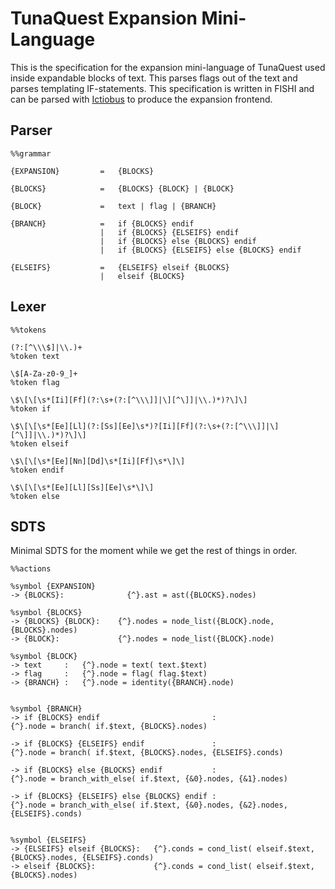 # TunaQuest Expansion Mini-Language

This is the specification for the expansion mini-language of TunaQuest used
inside expandable blocks of text. This parses flags out of the text and parses
templating IF-statements. This specification is written in FISHI and can be
parsed with [Ictiobus](github.com/dekarrin/ictiobus) to produce the expansion
frontend.

## Parser

```fishi
%%grammar

{EXPANSION}         =   {BLOCKS}

{BLOCKS}            =   {BLOCKS} {BLOCK} | {BLOCK}

{BLOCK}             =   text | flag | {BRANCH}

{BRANCH}            =   if {BLOCKS} endif
                    |   if {BLOCKS} {ELSEIFS} endif
                    |   if {BLOCKS} else {BLOCKS} endif
                    |   if {BLOCKS} {ELSEIFS} else {BLOCKS} endif

{ELSEIFS}           =   {ELSEIFS} elseif {BLOCKS}
                    |   elseif {BLOCKS}
```

## Lexer

```fishi
%%tokens

(?:[^\\\$]|\\.)+
%token text

\$[A-Za-z0-9_]+
%token flag

\$\[\[\s*[Ii][Ff](?:\s+(?:[^\\\]]|\][^\]]|\\.)*)?\]\]
%token if

\$\[\[\s*[Ee][Ll](?:[Ss][Ee]\s*)?[Ii][Ff](?:\s+(?:[^\\\]]|\][^\]]|\\.)*)?\]\]
%token elseif

\$\[\[\s*[Ee][Nn][Dd]\s*[Ii][Ff]\s*\]\]
%token endif

\$\[\[\s*[Ee][Ll][Ss][Ee]\s*\]\]
%token else
```

## SDTS

Minimal SDTS for the moment while we get the rest of things in order.

```fishi
%%actions

%symbol {EXPANSION}
-> {BLOCKS}:              {^}.ast = ast({BLOCKS}.nodes)

%symbol {BLOCKS}
-> {BLOCKS} {BLOCK}:    {^}.nodes = node_list({BLOCK}.node, {BLOCKS}.nodes)
-> {BLOCK}:             {^}.nodes = node_list({BLOCK}.node)

%symbol {BLOCK}
-> text     :   {^}.node = text( text.$text)
-> flag     :   {^}.node = flag( flag.$text)
-> {BRANCH} :   {^}.node = identity({BRANCH}.node)


%symbol {BRANCH}
-> if {BLOCKS} endif                         :
{^}.node = branch( if.$text, {BLOCKS}.nodes)

-> if {BLOCKS} {ELSEIFS} endif               :
{^}.node = branch( if.$text, {BLOCKS}.nodes, {ELSEIFS}.conds)

-> if {BLOCKS} else {BLOCKS} endif           :
{^}.node = branch_with_else( if.$text, {&0}.nodes, {&1}.nodes)

-> if {BLOCKS} {ELSEIFS} else {BLOCKS} endif :
{^}.node = branch_with_else( if.$text, {&0}.nodes, {&2}.nodes, {ELSEIFS}.conds)


%symbol {ELSEIFS}
-> {ELSEIFS} elseif {BLOCKS}:   {^}.conds = cond_list( elseif.$text, {BLOCKS}.nodes, {ELSEIFS}.conds)
-> elseif {BLOCKS}:             {^}.conds = cond_list( elseif.$text, {BLOCKS}.nodes)

```
